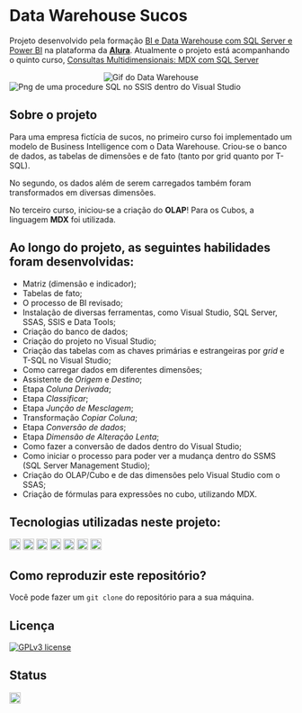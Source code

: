 # Data Warehouse Sucos

Projeto desenvolvido pela formação [BI e Data Warehouse com SQL Server e Power BI](https://cursos.alura.com.br/formacao-business-intelligence-data-warehouse) na plataforma da **[Alura](https://www.alura.com.br/)**. Atualmente o projeto está acompanhando o quinto curso, [Consultas Multidimensionais: MDX com SQL Server](https://cursos.alura.com.br/course/business-intelligence-mdx-sql-server)

<div align='center' style='display: inline_block'><img src="https://i.imgur.com/SPcmcl1.gif" alt="Gif do Data Warehouse"></div>
<div align='center style='display: inline_block'><img src="https://i.imgur.com/YW0o6Jl.png" alt="Png de uma procedure SQL no SSIS dentro do Visual Studio"></div>


## Sobre o projeto
Para uma empresa fictícia de sucos, no primeiro curso foi implementado um modelo de Business Intelligence com o Data Warehouse. Criou-se o banco de dados, as tabelas de dimensões e de fato (tanto por grid quanto por T-SQL).

No segundo, os dados além de serem carregados também foram transformados em diversas dimensões.

No terceiro curso, iniciou-se a criação do **OLAP**! Para os Cubos, a linguagem **MDX** foi utilizada.

## Ao longo do projeto, as seguintes habilidades foram desenvolvidas:
- Matriz (dimensão e indicador);
- Tabelas de fato;
- O processo de BI revisado;
- Instalação de diversas ferramentas, como Visual Studio, SQL Server, SSAS, SSIS e Data Tools;
- Criação do banco de dados;
- Criação do projeto no Visual Studio;
- Criação das tabelas com as chaves primárias e estrangeiras por *grid* e T-SQL no Visual Studio;
- Como carregar dados em diferentes dimensões;
- Assistente de *Origem* e *Destino*;
- Etapa *Coluna Derivada*;
- Etapa *Classificar*;
- Etapa *Junção de Mesclagem*;
- Transformação *Copiar Coluna*;
- Etapa *Conversão de dados*;
- Etapa *Dimensão de Alteração Lenta*;
- Como fazer a conversão de dados dentro do Visual Studio;
- Como iniciar o processo para poder ver a mudança dentro do SSMS (SQL Server Management Studio);
- Criação do OLAP/Cubo e de das dimensões pelo Visual Studio com o SSAS;
- Criação de fórmulas para expressões no cubo, utilizando MDX.

## Tecnologias utilizadas neste projeto:
<img height="20" src="https://img.shields.io/badge/Visual_Studio-purple"> <img height="20" src="https://img.shields.io/badge/SSAS-darkblue"> <img height="20" src="https://img.shields.io/badge/SSDT-yellow"> <img height="20" src="https://img.shields.io/badge/SSIS-red"> <img height="20" src="https://img.shields.io/badge/TSQL-orange"> <img height="20" src="https://img.shields.io/badge/MDX-darkgreen"> <img height="20" src="https://img.shields.io/badge/SQL_Server-green"> 

## Como reproduzir este repositório?
Você pode fazer um `git clone` do repositório para a sua máquina.

## Licença
[![GPLv3 license](https://img.shields.io/badge/License-GPLv3-blue.svg)](http://perso.crans.org/besson/LICENSE.html)

## Status
<img height="20" src="https://img.shields.io/badge/Em%20progresso-yellow">
